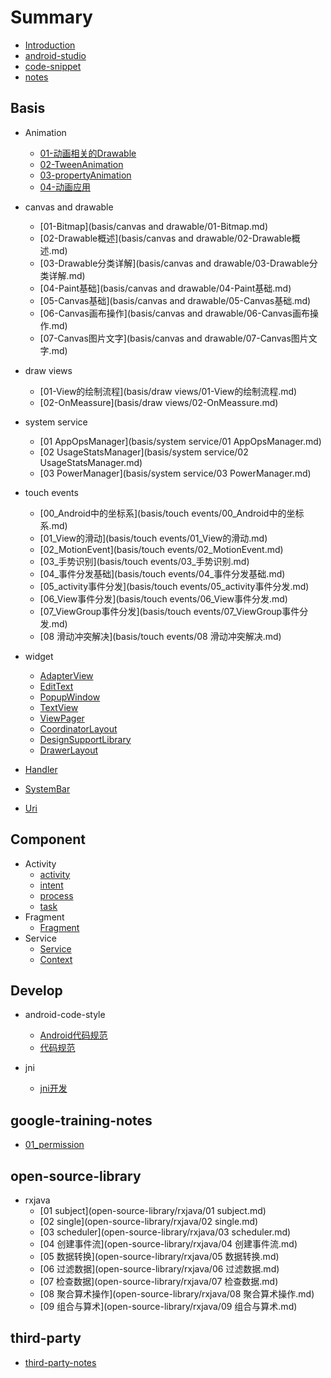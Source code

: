 # Summary

* [Introduction](README.md)
* [android-studio](android-studio.md)
* [code-snippet](code-snippet.md)
* [notes](notes.md)

## Basis

* Animation
    * [01-动画相关的Drawable](basis/animation/01-动画相关的Drawable.md)
    * [02-TweenAnimation](basis/animation/02-TweenAnimation.md)
    * [03-propertyAnimation](basis/animation/03-propertyAnimation.md)
    * [04-动画应用](basis/animation/04-动画应用.md)
* canvas and drawable
    * [01-Bitmap](basis/canvas and drawable/01-Bitmap.md)
    * [02-Drawable概述](basis/canvas and drawable/02-Drawable概述.md)
    * [03-Drawable分类详解](basis/canvas and drawable/03-Drawable分类详解.md)
    * [04-Paint基础](basis/canvas and drawable/04-Paint基础.md)
    * [05-Canvas基础](basis/canvas and drawable/05-Canvas基础.md)
    * [06-Canvas画布操作](basis/canvas and drawable/06-Canvas画布操作.md)
    * [07-Canvas图片文字](basis/canvas and drawable/07-Canvas图片文字.md)
* draw views
    * [01-View的绘制流程](basis/draw views/01-View的绘制流程.md)
    * [02-OnMeassure](basis/draw views/02-OnMeassure.md)
* system service
    * [01 AppOpsManager](basis/system service/01 AppOpsManager.md)
    * [02 UsageStatsManager](basis/system service/02 UsageStatsManager.md)
    * [03 PowerManager](basis/system service/03 PowerManager.md)
* touch events
    * [00_Android中的坐标系](basis/touch events/00_Android中的坐标系.md)
    * [01_View的滑动](basis/touch events/01_View的滑动.md)
    * [02_MotionEvent](basis/touch events/02_MotionEvent.md)
    * [03_手势识别](basis/touch events/03_手势识别.md)
    * [04_事件分发基础](basis/touch events/04_事件分发基础.md)
    * [05_activity事件分发](basis/touch events/05_activity事件分发.md)
    * [06_View事件分发](basis/touch events/06_View事件分发.md)
    * [07_ViewGroup事件分发](basis/touch events/07_ViewGroup事件分发.md)
    * [08 滑动冲突解决](basis/touch events/08 滑动冲突解决.md)
* widget
    * [AdapterView](basis/widget/AdapterView.md)
    * [EditText](basis/widget/EditText.md)
    * [PopupWindow](basis/widget/PopupWindow.md)
    * [TextView](basis/widget/TextView.md)
    * [ViewPager](basis/widget/ViewPager.md)
    * [CoordinatorLayout](basis/widget/CoordinatorLayout.md)
    * [DesignSupportLibrary](basis/widget/DesignSupportLibrary.md)
    * [DrawerLayout](basis/widget/DrawerLayout.md)

* [Handler](basis/Handler.md)
* [SystemBar](basis/SystemBar.md)
* [Uri](basis/Uri.md)

## Component

* Activity
    * [activity](component/activity/activity.md)
    * [intent](component/activity/intent.md)
    * [process](component/activity/process.md)
    * [task](component/activity/task.md)
* Fragment
    * [Fragment](component/fragment/Fragment.md)
* Service
    * [Service](component/service/service.md)
    * [Context](component/Context.md)

## Develop

* android-code-style
    * [Android代码规范](develop/android-code-style/Android代码规范.md)
    * [代码规范](develop/android-code-style/代码规范.md)

* jni
    * [jni开发](develop/jni/Jni开发.md)

## google-training-notes

* [01_permission](google-training-notes/01_permission.md)

## open-source-library

* rxjava
    * [01 subject](open-source-library/rxjava/01 subject.md)
    * [02 single](open-source-library/rxjava/02 single.md)
    * [03 scheduler](open-source-library/rxjava/03 scheduler.md)
    * [04 创建事件流](open-source-library/rxjava/04 创建事件流.md)
    * [05 数据转换](open-source-library/rxjava/05 数据转换.md)
    * [06 过滤数据](open-source-library/rxjava/06 过滤数据.md)
    * [07 检查数据](open-source-library/rxjava/07 检查数据.md)
    * [08 聚合算术操作](open-source-library/rxjava/08 聚合算术操作.md)
    * [09 组合与算术](open-source-library/rxjava/09 组合与算术.md)

## third-party

* [third-party-notes](third-party/third-party-notes.md)